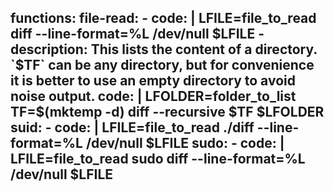 functions:
  file-read:
    - code: |
        LFILE=file_to_read
        diff --line-format=%L /dev/null $LFILE
    - description: This lists the content of a directory. `$TF` can be any directory, but for convenience it is better to use an empty directory to avoid noise output.
      code: |
        LFOLDER=folder_to_list
        TF=$(mktemp -d)
        diff --recursive $TF $LFOLDER
  suid:
    - code: |
        LFILE=file_to_read
        ./diff --line-format=%L /dev/null $LFILE
  sudo:
    - code: |
        LFILE=file_to_read
        sudo diff --line-format=%L /dev/null $LFILE
---
